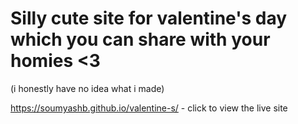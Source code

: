 # Silly cute site for valentine's day which you can share with your homies <3

(i honestly have no idea what i made)

https://soumyashb.github.io/valentine-s/ - click to view the live site 

